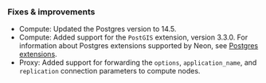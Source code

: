 ### Fixes & improvements

- Compute: Updated the Postgres version to 14.5.
- Compute: Added support for the `PostGIS` extension, version 3.3.0. For information about Postgres extensions supported by Neon, see [Postgres extensions](/docs/extensions/pg-extensions).
- Proxy: Added support for forwarding the `options`, `application_name`, and `replication` connection parameters to compute nodes.
